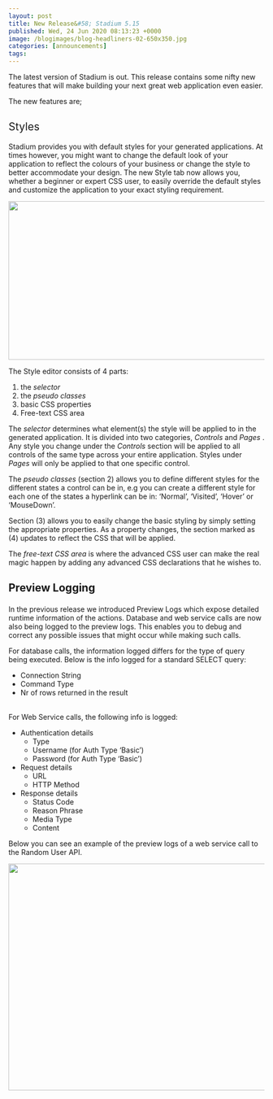```yaml
---
layout: post
title: New Release&#58; Stadium 5.15
published: Wed, 24 Jun 2020 08:13:23 +0000
image: /blogimages/blog-headliners-02-650x350.jpg
categories: [announcements]
tags: 
---
```


<p>The latest version of Stadium is out. This release contains some nifty new features that will make building your next great web application even easier.</p>
<p>The new features are;</p>
<h2>
<span style="font-weight: 400;">Styles</span>
</h2>
<p>
<span style="font-weight: 400;">Stadium provides you with default styles for your generated applications. At times however, you might want to change the default look of your application to reflect the colours of your business or change the style to better accommodate your design. The new Style tab now allows you, whether a beginner or expert CSS user, to easily override the default styles and customize the application to your exact styling requirement.</span>
</p>
<p>
<img loading="lazy" class="wp-image-1641 alignnone" src="{{ site.baseurl }}/blogimages/2020-04-14_15h44_39-1-300x156.png" alt="" width="600" height="312"/>
</p>
<p>
<span style="font-weight: 400;">The Style editor consists of 4 parts:</span>
</p>
<ol>
<li style="font-weight: 400;">
<span style="font-weight: 400;">the </span>
<i>
<span style="font-weight: 400;">selector</span>
</i>
</li>
<li style="font-weight: 400;">
<span style="font-weight: 400;">the </span>
<i>
<span style="font-weight: 400;">pseudo classes</span>
</i>
</li>
<li style="font-weight: 400;">
<span style="font-weight: 400;">basic CSS properties</span>
</li>
<li style="font-weight: 400;">
<span style="font-weight: 400;">Free-text CSS area</span>
</li>
</ol>
<p>
<span style="font-weight: 400;">The </span>
<i>
<span style="font-weight: 400;">selector</span>
</i>
<span style="font-weight: 400;"> determines what element(s) the style will be applied to in the generated application. It is divided into two categories, </span>
<i>
<span style="font-weight: 400;">Controls</span>
</i>
<span style="font-weight: 400;"> and </span>
<i>
<span style="font-weight: 400;">Pages</span>
</i>
<span style="font-weight: 400;">. Any style you change under the </span>
<i>
<span style="font-weight: 400;">Controls</span>
</i>
<span style="font-weight: 400;"> section will be applied to all controls of the same type across your entire application. Styles under </span>
<i>
<span style="font-weight: 400;">Pages</span>
</i>
<span style="font-weight: 400;"> will only be applied to that one specific control. </span>
</p>
<p>
<span style="font-weight: 400;">The </span>
<i>
<span style="font-weight: 400;">pseudo classes</span>
</i>
<span style="font-weight: 400;"> (section 2) allows you to define different styles for the different states a control can be in, e.g you can create a different style for each one of the states a hyperlink can be in: ‘Normal’, ‘Visited’, ‘Hover’ or ‘MouseDown’.</span>
</p>
<p>
<span style="font-weight: 400;">Section (3) allows you to easily change the basic styling by simply setting the appropriate properties. As a property changes, the section marked as (4) updates to reflect the CSS that will be applied. </span>
</p>
<p>
<span style="font-weight: 400;">The </span>
<i>
<span style="font-weight: 400;">free-text CSS area </span>
</i>
<span style="font-weight: 400;">is where the advanced CSS user can make the real magic happen by adding any advanced CSS declarations that he wishes to.</span>
</p>
<h2>
<p>Preview Logging</p>
</h2>
<p>
<span style="font-weight: 400;">In the previous release we introduced Preview Logs which expose detailed runtime information of the actions. Database and web service calls are now also being logged to the preview logs. This enables you to debug and correct any possible issues that might occur while making such calls. </span>
</p>
<p>
<span style="font-weight: 400;">For database calls, the information logged differs for the type of query being executed. Below is the info logged for a standard SELECT query:</span>
</p>
<ul>
<li style="font-weight: 400;">
<span style="font-weight: 400;">Connection String</span>
</li>
<li style="font-weight: 400;">
<span style="font-weight: 400;">Command Type</span>
</li>
<li style="font-weight: 400;">
<span style="font-weight: 400;">Nr of rows returned in the result</span>
</li>
</ul>
<p>
<span style="font-weight: 400;">
<br/>
For Web Service calls, the following info is logged:</span>
</p>
<ul>
<li style="font-weight: 400;">
<span style="font-weight: 400;">Authentication details</span>
<ul>
<li style="font-weight: 400;">
<span style="font-weight: 400;">Type </span>
</li>
<li style="font-weight: 400;">
<span style="font-weight: 400;">Username (for Auth Type ‘Basic’)</span>
</li>
<li style="font-weight: 400;">
<span style="font-weight: 400;">Password (for Auth Type ‘Basic’)</span>
</li>
</ul>
</li>
<li style="font-weight: 400;">
<span style="font-weight: 400;">Request details</span>
<ul>
<li style="font-weight: 400;">
<span style="font-weight: 400;">URL</span>
</li>
<li style="font-weight: 400;">
<span style="font-weight: 400;">HTTP Method</span>
</li>
</ul>
</li>
<li style="font-weight: 400;">
<span style="font-weight: 400;">Response details</span>
<ul>
<li style="font-weight: 400;">
<span style="font-weight: 400;">Status Code</span>
</li>
<li style="font-weight: 400;">
<span style="font-weight: 400;">Reason Phrase</span>
</li>
<li style="font-weight: 400;">
<span style="font-weight: 400;">Media Type</span>
</li>
<li style="font-weight: 400;">
<span style="font-weight: 400;">Content</span>
</li>
</ul>
</li>
</ul>
<p>
<span style="font-weight: 400;">Below you can see an example of the preview logs of a web service call to the Random User API.</span>
</p>
<p>
<img loading="lazy" class="alignnone wp-image-1644" src="{{ site.baseurl }}/blogimages/2020-04-14_17h02_08-1-300x223.png" alt="" width="600" height="446"/>
</p>